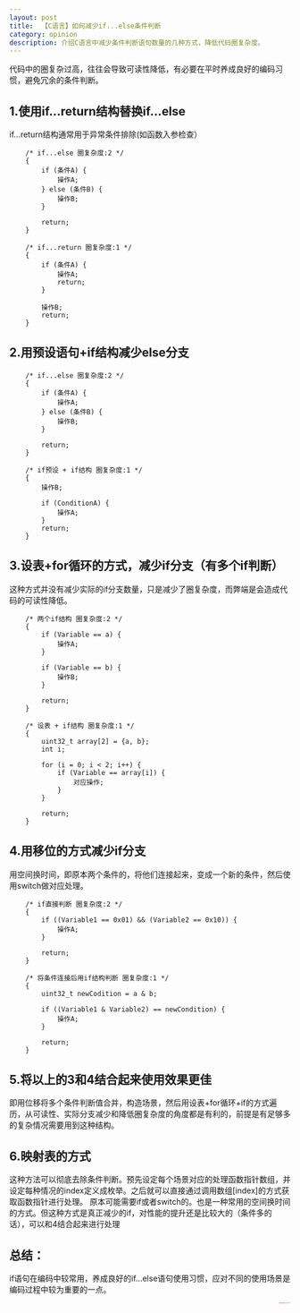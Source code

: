 ```yaml
---
layout: post
title:  【C语言】如何减少if...else条件判断
category: opinion
description: 介绍C语言中减少条件判断语句数量的几种方式，降低代码圈复杂度。
---
```

代码中的圈复杂过高，往往会导致可读性降低，有必要在平时养成良好的编码习惯，避免冗余的条件判断。

## 1.使用if...return结构替换if...else
if...return结构通常用于异常条件排除(如函数入参检查）  

```
    /* if...else 圈复杂度:2 */
    {
        if (条件A) {
            操作A;
        } else (条件B) {
            操作B;
        }

        return;
    }

    /* if...return 圈复杂度:1 */
    {
        if (条件A) {
            操作A;
            return;
        } 
        
        操作B;
        return;
    }
```

## 2.用预设语句+if结构减少else分支
```
    /* if...else 圈复杂度:2 */
    {
        if (条件A) {
            操作A;
        } else (条件B) {
            操作B;
        }

        return;
    }

    /* if预设 + if结构 圈复杂度:1 */
    {
        操作B;

        if (ConditionA) {
            操作A;
        } 
        return;
    }
```

## 3.设表+for循环的方式，减少if分支（有多个if判断）
这种方式并没有减少实际的if分支数量，只是减少了圈复杂度，而弊端是会造成代码的可读性降低。

```
    /* 两个if结构 圈复杂度:2 */
    {
        if (Variable == a) {
            操作A;
        } 

        if (Variable == b) {
            操作B;
        }

        return;
    }

    /* 设表 + if结构 圈复杂度:1 */
    {
        uint32_t array[2] = {a, b};
        int i;

        for (i = 0; i < 2; i++) {
            if (Variable == array[i]) {
                对应操作;
            }
        }

        return;
    }
```

## 4.用移位的方式减少if分支
用空间换时间，即原本两个条件的，将他们连接起来，变成一个新的条件，然后使用switch做对应处理。

```
    /* if直接判断 圈复杂度:2 */
    {
        if ((Variable1 == 0x01) && (Variable2 == 0x10)) {
            操作A;
        } 

        return;
    }

    /* 将条件连接后用if结构判断 圈复杂度:1 */
    {
        uint32_t newCodition = a & b;

        if ((Variable1 & Variable2) == newCondition) {
            操作A;
        } 

        return;
    }
```
 
## 5.将以上的3和4结合起来使用效果更佳
即用位移将多个条件判断值合并，构造场景，然后用设表+for循环+if的方式遍历，从可读性、实际分支减少和降低圈复杂度的角度都是有利的，前提是有足够多的复杂情况需要用到这种结构。

## 6.映射表的方式
这种方法可以彻底去除条件判断。预先设定每个场景对应的处理函数指针数组，并设定每种情况的index定义成枚举。之后就可以直接通过调用数组[index]的方式获取函数指针进行处理。
原本可能需要if或者switch的。也是一种常用的空间换时间的方式。但这种方式是真正减少的if，对性能的提升还是比较大的（条件多的话），可以和4结合起来进行处理

## 总结：
if语句在编码中较常用，养成良好的if...else语句使用习惯，应对不同的使用场景是编码过程中较为重要的一点。

<div align="right" style="color:red;font-size:1px"><b>欢迎转载 如有话要说请在下方留言~ 谢谢！^ ^</b></div>


